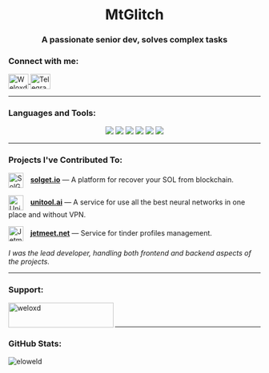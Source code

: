 <h1 align="center">MtGlitch</h1>
<h3 align="center">A passionate senior dev, solves complex tasks</h3>
<h3 align="left">Connect with me:</h3>
<p align="left">
  <a href="https://discord.gg/Weloxd#3546" target="blank">
    <img align="center" src="https://raw.githubusercontent.com/rahuldkjain/github-profile-readme-generator/master/src/images/icons/Social/discord.svg" alt="Weloxd#3546" height="30" width="40" />
  </a>
  <a href="https://t.me/MtGlitch" target="blank">
    <img align="center" src="https://upload.wikimedia.org/wikipedia/commons/8/82/Telegram_logo.svg" alt="Telegram" height="30" width="40" />
  </a>
</p>

---

<h3 align="left">Languages and Tools:</h3>
<p align="center">
  <img src="https://skillicons.dev/icons?i=linux,docker,redis" />
  <img src="https://skillicons.dev/icons?i=cs,py,dart,js,ts,html" />
  <img src="https://skillicons.dev/icons?i=css,sass,tailwind" />
  <img src="https://skillicons.dev/icons?i=postgres,prisma,mongo" />
  <img src="https://skillicons.dev/icons?i=vscode,arduino" />
  <img src="https://skillicons.dev/icons?i=django,flask,flutter,react,nextjs,electron" />
</p>

---

<h3 align="left">Projects I've Contributed To:</h3>
<p align="left">
  <div style="margin-bottom: 15px;">
    <img align="center" src="https://solget.io/favicon.svg" alt="SolGet" height="30" width="30" style="margin-right: 10px;" />
    <a href="https://solget.io" target="_blank"><strong>solget.io</strong></a>
    — A platform for recover your SOL from blockchain.
  </div>
  
  <div style="margin-bottom: 15px;">
    <img align="center" src="https://unitool.ai/images/1.svg" alt="UniTool AI" height="30" width="30" style="margin-right: 10px;" />
    <a href="https://unitool.ai" target="_blank"><strong>unitool.ai</strong></a>
    — A service for use all the best neural networks in one place and without VPN.
  </div>
  <div style="margin-bottom: 15px;">
    <img align="center" src="https://jetmeet.net/favicon.ico" alt="Jetmeet" height="30" width="30" style="margin-right: 10px;" />
    <a href="https://jetmeet.net" target="_blank"><strong>jetmeet.net</strong></a>
    — Service for tinder profiles management.
  </div>
  
  <em>I was the lead developer, handling both frontend and backend aspects of the projects.</em>
</p>

---

<h3 align="left">Support:</h3>
<p>
  <a href="https://ko-fi.com/weloxd"> 
    <img align="left" src="https://cdn.ko-fi.com/cdn/kofi3.png?v=3" height="50" width="210" alt="weloxd" />
  </a>
</p>

<br></br>

---

<h3 align="left">GitHub Stats:</h3>
<p align="left">
  <img align="left" src="https://github-readme-stats.vercel.app/api/top-langs?username=eloweld&show_icons=true&locale=en&layout=compact" alt="eloweld" />
</p>
